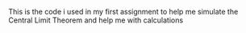 This is the code i used in my first assignment to help me simulate the Central Limit Theorem and help me with calculations
